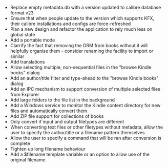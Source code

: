 - Replace empty metadata.db with a version updated to calibre database format v23
- Ensure that when people update to the version which supports KFX, their calibre installations and configs are force-refreshed
- Plan a new design and refactor the application to rely much less on global state
- Add a portable mode
- Clarrify the fact that removing the DRM from books without it will helpfully organise them - consider renaming the facility to import or similar
- Add translations
- Allow selecting multiple, non-sequential files in the "browse Kindle books" dialog
- Add an author/title filter and type-ahead to the "browse Kindle books" dialog
- Add an IPC mechanism to support conversion of multiple selected files from Explorer
- Add large folders to the file list in the background
- Add a Windows service to monitor the Kindle content directory for new files and automatically convert them
- Add ZIP file support for collections of books
- Only convert if input and output filetypes are different
- When converting text files or other filetypes without metadata, allow the user to specify the author/title or a filename pattern themselves
- Allow the user to specify a command that will be ran after conversion is complete
- Tighten up long filename behaviour
- Add a $filename template variable or an option to allow use of the original filename
